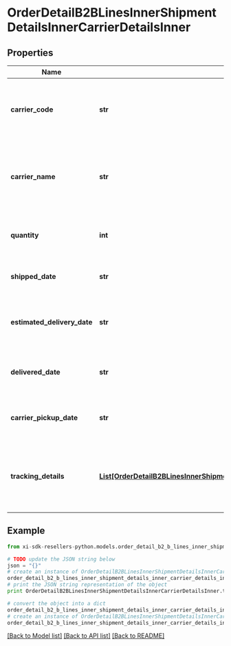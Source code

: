 # OrderDetailB2BLinesInnerShipmentDetailsInnerCarrierDetailsInner


## Properties

Name | Type | Description | Notes
------------ | ------------- | ------------- | -------------
**carrier_code** | **str** | The carrier code for the shipment containing the line item. | [optional] 
**carrier_name** | **str** | The name of the carrier of the shipment containing the line item. | [optional] 
**quantity** | **int** | The quantity shipped of the line item. | [optional] 
**shipped_date** | **str** | The actual date when line item shipped. | [optional] 
**estimated_delivery_date** | **str** | The date the line item is expected to be delivered. | [optional] 
**delivered_date** | **str** | The actual date of delivery of the line item. | [optional] 
**carrier_pickup_date** | **str** | The actual date when carrier picked up line item. | [optional] 
**tracking_details** | [**List[OrderDetailB2BLinesInnerShipmentDetailsInnerCarrierDetailsInnerTrackingDetailsInner]**](OrderDetailB2BLinesInnerShipmentDetailsInnerCarrierDetailsInnerTrackingDetailsInner.md) | The tracking details for the shipment containing the line item. | [optional] 

## Example

```python
from xi-sdk-resellers-python.models.order_detail_b2_b_lines_inner_shipment_details_inner_carrier_details_inner import OrderDetailB2BLinesInnerShipmentDetailsInnerCarrierDetailsInner

# TODO update the JSON string below
json = "{}"
# create an instance of OrderDetailB2BLinesInnerShipmentDetailsInnerCarrierDetailsInner from a JSON string
order_detail_b2_b_lines_inner_shipment_details_inner_carrier_details_inner_instance = OrderDetailB2BLinesInnerShipmentDetailsInnerCarrierDetailsInner.from_json(json)
# print the JSON string representation of the object
print OrderDetailB2BLinesInnerShipmentDetailsInnerCarrierDetailsInner.to_json()

# convert the object into a dict
order_detail_b2_b_lines_inner_shipment_details_inner_carrier_details_inner_dict = order_detail_b2_b_lines_inner_shipment_details_inner_carrier_details_inner_instance.to_dict()
# create an instance of OrderDetailB2BLinesInnerShipmentDetailsInnerCarrierDetailsInner from a dict
order_detail_b2_b_lines_inner_shipment_details_inner_carrier_details_inner_form_dict = order_detail_b2_b_lines_inner_shipment_details_inner_carrier_details_inner.from_dict(order_detail_b2_b_lines_inner_shipment_details_inner_carrier_details_inner_dict)
```
[[Back to Model list]](../README.md#documentation-for-models) [[Back to API list]](../README.md#documentation-for-api-endpoints) [[Back to README]](../README.md)


